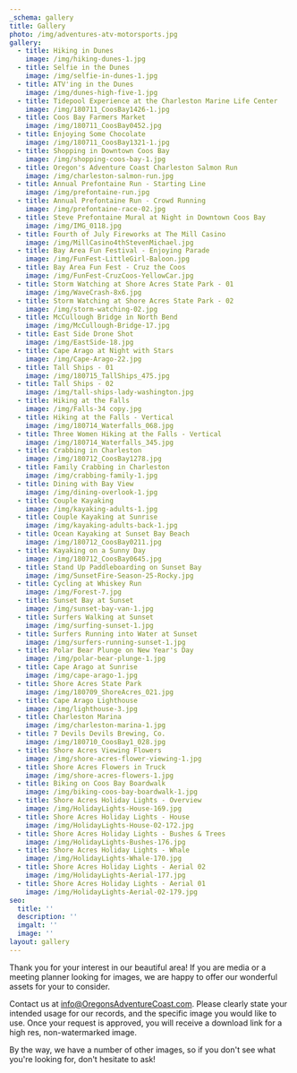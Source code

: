```yaml
---
_schema: gallery
title: Gallery
photo: /img/adventures-atv-motorsports.jpg
gallery:
  - title: Hiking in Dunes
    image: /img/hiking-dunes-1.jpg
  - title: Selfie in the Dunes
    image: /img/selfie-in-dunes-1.jpg
  - title: ATV'ing in the Dunes
    image: /img/dunes-high-five-1.jpg
  - title: Tidepool Experience at the Charleston Marine Life Center
    image: /img/180711_CoosBay1426-1.jpg
  - title: Coos Bay Farmers Market
    image: /img/180711_CoosBay0452.jpg
  - title: Enjoying Some Chocolate
    image: /img/180711_CoosBay1321-1.jpg
  - title: Shopping in Downtown Coos Bay
    image: /img/shopping-coos-bay-1.jpg
  - title: Oregon's Adventure Coast Charleston Salmon Run
    image: /img/charleston-salmon-run.jpg
  - title: Annual Prefontaine Run - Starting Line
    image: /img/prefontaine-run.jpg
  - title: Annual Prefontaine Run - Crowd Running
    image: /img/prefontaine-race-02.jpg
  - title: Steve Prefontaine Mural at Night in Downtown Coos Bay
    image: /img/IMG_0118.jpg
  - title: Fourth of July Fireworks at The Mill Casino
    image: /img/MillCasino4thStevenMichael.jpg
  - title: Bay Area Fun Festival - Enjoying Parade
    image: /img/FunFest-LittleGirl-Baloon.jpg
  - title: Bay Area Fun Fest - Cruz the Coos
    image: /img/FunFest-CruzCoos-YellowCar.jpg
  - title: Storm Watching at Shore Acres State Park - 01
    image: /img/WaveCrash-8x6.jpg
  - title: Storm Watching at Shore Acres State Park - 02
    image: /img/storm-watching-02.jpg
  - title: McCullough Bridge in North Bend
    image: /img/McCullough-Bridge-17.jpg
  - title: East Side Drone Shot
    image: /img/EastSide-18.jpg
  - title: Cape Arago at Night with Stars
    image: /img/Cape-Arago-22.jpg
  - title: Tall Ships - 01
    image: /img/180715_TallShips_475.jpg
  - title: Tall Ships - 02
    image: /img/tall-ships-lady-washington.jpg
  - title: Hiking at the Falls
    image: /img/Falls-34 copy.jpg
  - title: Hiking at the Falls - Vertical
    image: /img/180714_Waterfalls_068.jpg
  - title: Three Women Hiking at the Falls - Vertical
    image: /img/180714_Waterfalls_345.jpg
  - title: Crabbing in Charleston
    image: /img/180712_CoosBay1278.jpg
  - title: Family Crabbing in Charleston
    image: /img/crabbing-family-1.jpg
  - title: Dining with Bay View
    image: /img/dining-overlook-1.jpg
  - title: Couple Kayaking
    image: /img/kayaking-adults-1.jpg
  - title: Couple Kayaking at Sunrise
    image: /img/kayaking-adults-back-1.jpg
  - title: Ocean Kayaking at Sunset Bay Beach
    image: /img/180712_CoosBay0211.jpg
  - title: Kayaking on a Sunny Day
    image: /img/180712_CoosBay0645.jpg
  - title: Stand Up Paddleboarding on Sunset Bay
    image: /img/SunsetFire-Season-25-Rocky.jpg
  - title: Cycling at Whiskey Run
    image: /img/Forest-7.jpg
  - title: Sunset Bay at Sunset
    image: /img/sunset-bay-van-1.jpg
  - title: Surfers Walking at Sunset
    image: /img/surfing-sunset-1.jpg
  - title: Surfers Running into Water at Sunset
    image: /img/surfers-running-sunset-1.jpg
  - title: Polar Bear Plunge on New Year's Day
    image: /img/polar-bear-plunge-1.jpg
  - title: Cape Arago at Sunrise
    image: /img/cape-arago-1.jpg
  - title: Shore Acres State Park
    image: /img/180709_ShoreAcres_021.jpg
  - title: Cape Arago Lighthouse
    image: /img/lighthouse-3.jpg
  - title: Charleston Marina
    image: /img/charleston-marina-1.jpg
  - title: 7 Devils Devils Brewing, Co.
    image: /img/180710_CoosBay1_028.jpg
  - title: Shore Acres Viewing Flowers
    image: /img/shore-acres-flower-viewing-1.jpg
  - title: Shore Acres Flowers in Truck
    image: /img/shore-acres-flowers-1.jpg
  - title: Biking on Coos Bay Boardwalk
    image: /img/biking-coos-bay-boardwalk-1.jpg
  - title: Shore Acres Holiday Lights - Overview
    image: /img/HolidayLights-House-169.jpg
  - title: Shore Acres Holiday Lights - House
    image: /img/HolidayLights-House-02-172.jpg
  - title: Shore Acres Holiday Lights - Bushes & Trees
    image: /img/HolidayLights-Bushes-176.jpg
  - title: Shore Acres Holiday Lights - Whale
    image: /img/HolidayLights-Whale-170.jpg
  - title: Shore Acres Holiday Lights - Aerial 02
    image: /img/HolidayLights-Aerial-177.jpg
  - title: Shore Acres Holiday Lights - Aerial 01
    image: /img/HolidayLights-Aerial-02-179.jpg
seo:
  title: ''
  description: ''
  imgalt: ''
  image: ''
layout: gallery
---
```

Thank you for your interest in our beautiful area! If you are media or a meeting planner looking for images, we are happy to offer our wonderful assets for your to consider.

Contact us at [info@OregonsAdventureCoast.com](mailto:info@OregonsAdventureCoast.com). Please clearly state your intended usage for our records, and the specific image you would like to use. Once your request is approved, you will receive a download link for a high res, non-watermarked image.

By the way, we have a number of other images, so if you don't see what you're looking for, don't hesitate to ask!